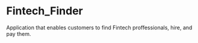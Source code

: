 # Fintech_Finder
Application that enables customers to find Fintech proffessionals, hire, and pay them.
